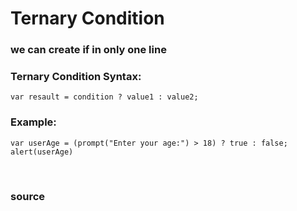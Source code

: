 # Ternary Condition 

### we can create if in only one line

### Ternary Condition Syntax:
```
var resault = condition ? value1 : value2;
```

### Example: 
```
var userAge = (prompt("Enter your age:") > 18) ? true : false;
alert(userAge)
```

<br>

### <a href="https://javascript.info/ifelse#conditional-operator" style="text-decoration: none;"> source </a>